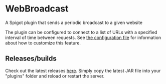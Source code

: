# WebBroadcast
A Spigot plugin that sends a periodic broadcast to a given website

The plugin can be configured to connect to a list of URLs with a specified interval of time between requests. See [the configuration file](config.yml) for information about how to customize this feature.

## Releases/builds
Check out the latest releases [here](https://github.com/jaa2/WebBroadcast/releases). Simply copy the latest JAR file into your "plugins" folder and reload or restart the server.
